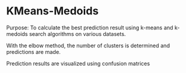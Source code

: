# KMeans-Medoids

Purpose: To calculate the best prediction result using k-means and k-medoids search algorithms on various datasets.

With the elbow method, the number of clusters is determined and predictions are made.

Prediction results are visualized using confusion matrices
